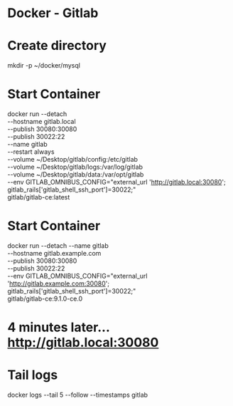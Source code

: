 # Docker - Gitlab


# Create directory
mkdir -p ~/docker/mysql

# Start Container
docker run --detach \
  --hostname gitlab.local \
  --publish 30080:30080 \
  --publish 30022:22 \
  --name gitlab \
  --restart always \
  --volume ~/Desktop/gitlab/config:/etc/gitlab \
  --volume ~/Desktop/gitlab/logs:/var/log/gitlab \
  --volume ~/Desktop/gitlab/data:/var/opt/gitlab \
  --env GITLAB_OMNIBUS_CONFIG="external_url 'http://gitlab.local:30080'; gitlab_rails['gitlab_shell_ssh_port']=30022;" \
  gitlab/gitlab-ce:latest

# Start Container
docker run --detach --name gitlab \
	--hostname gitlab.example.com \
	--publish 30080:30080 \
         --publish 30022:22 \
	--env GITLAB_OMNIBUS_CONFIG="external_url 'http://gitlab.example.com:30080'; gitlab_rails['gitlab_shell_ssh_port']=30022;" \
	gitlab/gitlab-ce:9.1.0-ce.0

# 4 minutes later... http://gitlab.local:30080

# Tail logs
docker logs --tail 5 --follow --timestamps gitlab
